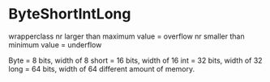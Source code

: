 # ByteShortIntLong
wrapperclass
nr larger than maximum value = overflow
nr smaller than minimum value = underflow

Byte = 8 bits, width of 8
short = 16 bits, width of 16
int = 32 bits, width of 32
long = 64 bits, width of 64
different amount of memory.
